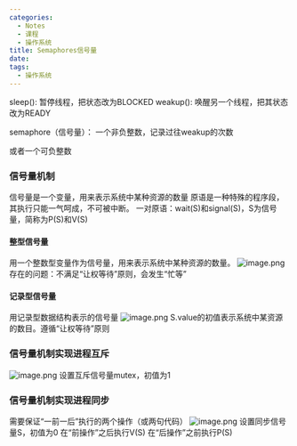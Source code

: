 ```yaml
---
categories:
  - Notes
  - 课程
  - 操作系统
title: Semaphores信号量
date: 
tags:
  - 操作系统
---
```

sleep(): 暂停线程，把状态改为BLOCKED
weakup(): 唤醒另一个线程，把其状态改为READY

semaphore（信号量）：
一个非负整数，记录过往weakup的次数

或者一个可负整数

### 信号量机制
信号量是一个变量，用来表示系统中某种资源的数量
原语是一种特殊的程序段，其执行只能一气呵成，不可被中断。
一对原语：wait(S)和signal(S)，S为信号量，简称为P(S)和V(S)

#### 整型信号量
用一个整数型变量作为信号量，用来表示系统中某种资源的数量。
![image.png](https://cdn.jsdelivr.net/gh/zhengyangWang1/image@main/img/20231105104439.png)
存在的问题：不满足“让权等待”原则，会发生“忙等”

#### 记录型信号量
用记录型数据结构表示的信号量
![image.png](https://cdn.jsdelivr.net/gh/zhengyangWang1/image@main/img/20231105104723.png)
S.value的初值表示系统中某资源的数目。遵循“让权等待”原则

### 信号量机制实现进程互斥
![image.png](https://cdn.jsdelivr.net/gh/zhengyangWang1/image@main/img/20231105105903.png)
设置互斥信号量mutex，初值为1

### 信号量机制实现进程同步
需要保证“一前一后”执行的两个操作（或两句代码）
![image.png](https://cdn.jsdelivr.net/gh/zhengyangWang1/image@main/img/20231105110323.png)
设置同步信号量S，初值为0
在“前操作”之后执行V(S)
在“后操作”之前执行P(S)
